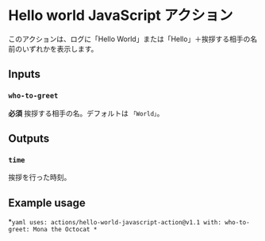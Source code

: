 #  Hello world JavaScript アクション

このアクションは、ログに「Hello World」または「Hello」＋挨拶する相手の名前のいずれかを表示します。

## Inputs

### `who-to-greet`

**必須** 挨拶する相手の名。デフォルトは `「World」`。

## Outputs

### `time`

挨拶を行った時刻。

## Example usage

*```yaml
uses: actions/hello-world-javascript-action@v1.1
with:
  who-to-greet: Mona the Octocat
*```